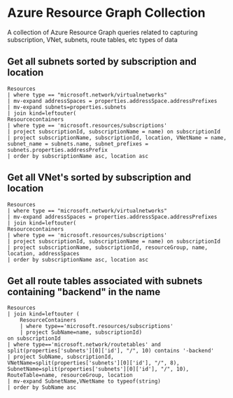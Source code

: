 # Azure Resource Graph Collection
A collection of Azure Resource Graph queries related to capturing subscription, VNet, subnets, route tables, etc types of data

## Get all subnets sorted by subscription and location
```
Resources 
| where type == "microsoft.network/virtualnetworks"
| mv-expand addressSpaces = properties.addressSpace.addressPrefixes
| mv-expand subnets=properties.subnets
| join kind=leftouter(
Resourcecontainers
| where type == 'microsoft.resources/subscriptions'
| project subscriptionId, subscriptionName = name) on subscriptionId
| project subscriptionName, subscriptionId, location, VNetName = name, subnet_name = subnets.name, subnet_prefixes = subnets.properties.addressPrefix
| order by subscriptionName asc, location asc
```

## Get all VNet's sorted by subscription and location
```
Resources 
| where type == "microsoft.network/virtualnetworks"
| mv-expand addressSpaces = properties.addressSpace.addressPrefixes
| join kind=leftouter(
Resourcecontainers
| where type == 'microsoft.resources/subscriptions'
| project subscriptionId, subscriptionName = name) on subscriptionId
| project subscriptionName, subscriptionId, resourceGroup, name, location, addressSpaces
| order by subscriptionName asc, location asc
```

## Get all route tables associated with subnets containing "backend" in the name
```
Resources
| join kind=leftouter (
    ResourceContainers 
    | where type=='microsoft.resources/subscriptions' 
    | project SubName=name, subscriptionId) 
on subscriptionId
| where type=='microsoft.network/routetables' and split(properties['subnets'][0]['id'], "/", 10) contains '-backend'
| project SubName, subscriptionId, VNetName=split(properties['subnets'][0]['id'], "/", 8), SubnetName=split(properties['subnets'][0]['id'], "/", 10), RouteTable=name, resourceGroup, location
| mv-expand SubnetName,VNetName to typeof(string) 
| order by SubName asc
```
